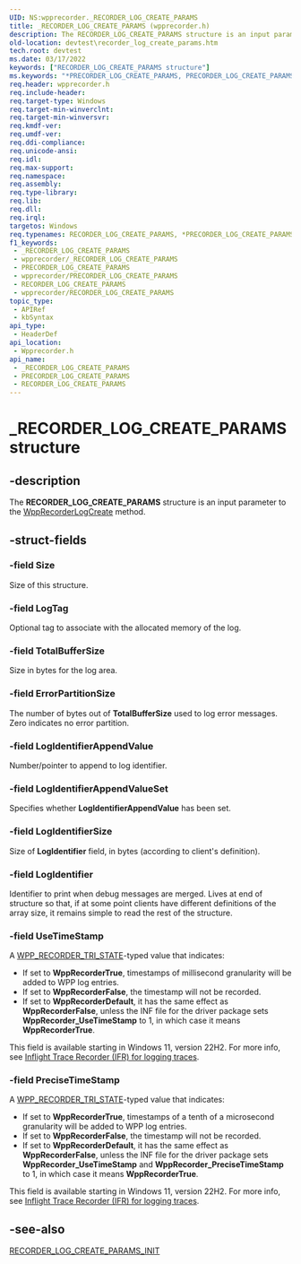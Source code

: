 ```yaml
---
UID: NS:wpprecorder._RECORDER_LOG_CREATE_PARAMS
title: _RECORDER_LOG_CREATE_PARAMS (wpprecorder.h)
description: The RECORDER_LOG_CREATE_PARAMS structure is an input parameter to the WppRecorderLogCreate method.
old-location: devtest\recorder_log_create_params.htm
tech.root: devtest
ms.date: 03/17/2022
keywords: ["RECORDER_LOG_CREATE_PARAMS structure"]
ms.keywords: "*PRECORDER_LOG_CREATE_PARAMS, PRECORDER_LOG_CREATE_PARAMS, PRECORDER_LOG_CREATE_PARAMS structure pointer [Driver Development Tools], RECORDER_LOG_CREATE_PARAMS, RECORDER_LOG_CREATE_PARAMS structure [Driver Development Tools], _RECORDER_LOG_CREATE_PARAMS, devtest.recorder_log_create_params, wpprecorder/PRECORDER_LOG_CREATE_PARAMS, wpprecorder/RECORDER_LOG_CREATE_PARAMS"
req.header: wpprecorder.h
req.include-header: 
req.target-type: Windows
req.target-min-winverclnt: 
req.target-min-winversvr: 
req.kmdf-ver: 
req.umdf-ver: 
req.ddi-compliance: 
req.unicode-ansi: 
req.idl: 
req.max-support: 
req.namespace: 
req.assembly: 
req.type-library: 
req.lib: 
req.dll: 
req.irql: 
targetos: Windows
req.typenames: RECORDER_LOG_CREATE_PARAMS, *PRECORDER_LOG_CREATE_PARAMS
f1_keywords:
 - _RECORDER_LOG_CREATE_PARAMS
 - wpprecorder/_RECORDER_LOG_CREATE_PARAMS
 - PRECORDER_LOG_CREATE_PARAMS
 - wpprecorder/PRECORDER_LOG_CREATE_PARAMS
 - RECORDER_LOG_CREATE_PARAMS
 - wpprecorder/RECORDER_LOG_CREATE_PARAMS
topic_type:
 - APIRef
 - kbSyntax
api_type:
 - HeaderDef
api_location:
 - Wpprecorder.h
api_name:
 - _RECORDER_LOG_CREATE_PARAMS
 - PRECORDER_LOG_CREATE_PARAMS
 - RECORDER_LOG_CREATE_PARAMS
---
```


# _RECORDER_LOG_CREATE_PARAMS structure


## -description

The <b>RECORDER_LOG_CREATE_PARAMS</b> structure is an input parameter to the <a href="/windows-hardware/drivers/ddi/wpprecorder/nf-wpprecorder-wpprecorderlogcreate">WppRecorderLogCreate</a> method.

## -struct-fields

### -field Size

 Size of this structure.

### -field LogTag

 Optional tag to associate with the allocated memory of the log.

### -field TotalBufferSize

Size in bytes for the log area.

### -field ErrorPartitionSize

 The number of bytes out  of <b>TotalBufferSize</b> used to log error messages. Zero indicates no error partition.

### -field LogIdentifierAppendValue

 Number/pointer to append to log identifier.

### -field LogIdentifierAppendValueSet

 Specifies whether <b>LogIdentifierAppendValue</b> has been set.

### -field LogIdentifierSize

 Size of <b>LogIdentifier</b> field, in bytes (according to client's definition).

### -field LogIdentifier

Identifier to print when debug messages are merged. Lives at end of structure so that, if at some point clients have different definitions of the array size, it remains simple to read the rest of the structure.

### -field UseTimeStamp

A [WPP_RECORDER_TRI_STATE](./ne-wpprecorder-wpp_recorder_tri_state.md)-typed value that indicates:

* If set to **WppRecorderTrue**, timestamps of millisecond granularity will be added to WPP log entries.
* If set to **WppRecorderFalse**, the timestamp will not be recorded.
* If set to **WppRecorderDefault**, it has the same effect as **WppRecorderFalse**, unless the INF file for the driver package sets **WppRecorder_UseTimeStamp** to 1, in which case it means **WppRecorderTrue**.

This field is available starting in Windows 11, version 22H2. For more info, see [Inflight Trace Recorder (IFR) for logging traces](/windows-hardware/drivers/devtest/using-wpp-recorder).

### -field PreciseTimeStamp

A [WPP_RECORDER_TRI_STATE](./ne-wpprecorder-wpp_recorder_tri_state.md)-typed value that indicates:

* If set to **WppRecorderTrue**, timestamps of a tenth of a microsecond granularity will be added to WPP log entries.
* If set to **WppRecorderFalse**, the timestamp will not be recorded.
* If set to **WppRecorderDefault**, it has the same effect as **WppRecorderFalse**, unless the INF file for the driver package sets **WppRecorder_UseTimeStamp** and **WppRecorder_PreciseTimeStamp** to 1, in which case it means **WppRecorderTrue**.

This field is available starting in Windows 11, version 22H2. For more info, see [Inflight Trace Recorder (IFR) for logging traces](/windows-hardware/drivers/devtest/using-wpp-recorder).

## -see-also

<a href="/windows-hardware/drivers/ddi/wpprecorder/nf-wpprecorder-recorder_log_create_params_init">RECORDER_LOG_CREATE_PARAMS_INIT</a>